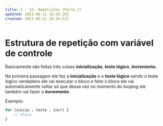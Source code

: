 ```yaml
---
title: E - 14. Repetições (Parte 2)
updated: 2021-06-11 18:26:18Z
created: 2021-06-11 18:14:51Z
---
```


# Estrutura de repetição com variável de controle

Basicamente são feitas três coisas **inicialização**, **teste lógico**, **incremento.**

Na primeira passagem ele faz a **inicialização** e o **teste lógico** sendo o teste lógico verdadeiro ele vai executar o bloco e feito o bloco ele vai automaticamente voltar só que dessa vez no momento do looping ele também vai fazer o **incremento**.

Exemplo: 

```js
for (inicio ; teste ; incr) {
    // bloco
}
```